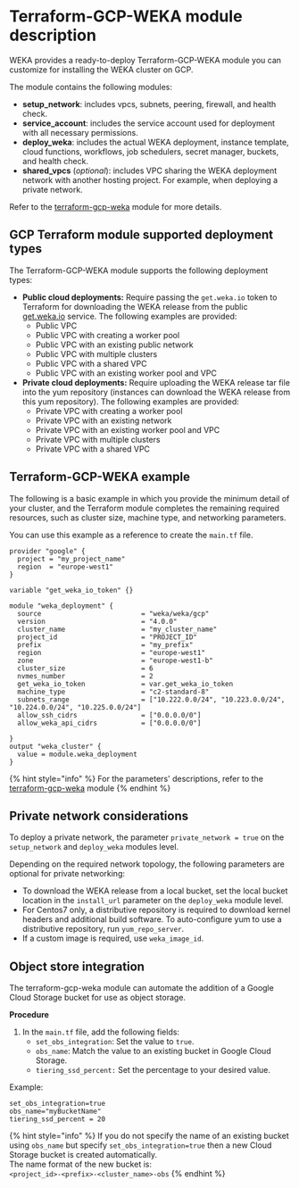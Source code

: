# Terraform-GCP-WEKA module description

WEKA provides a ready-to-deploy Terraform-GCP-WEKA module you can customize for installing the WEKA cluster on GCP.

The module contains the following modules:

* **setup\_network**: includes vpcs, subnets, peering, firewall, and health check.
* **service\_account**: includes the service account used for deployment with all necessary permissions.
* **deploy\_weka**: includes the actual WEKA deployment, instance template, cloud functions, workflows, job schedulers, secret manager, buckets, and health check.
* **shared\_vpcs** (_optional_): includes VPC sharing the WEKA deployment network with another hosting project. For example, when deploying a private network.

Refer to the [terraform-gcp-weka](https://github.com/weka/terraform-gcp-weka) module for more details.

## GCP Terraform module supported deployment types

The Terraform-GCP-WEKA module supports the following deployment types:

* **Public cloud deployments:** Require passing the `get.weka.io` token to Terraform for downloading the WEKA release from the public [get.weka.io](https://get.weka.io) service. The following examples are provided:
  * Public VPC
  * Public VPC with creating a worker pool
  * Public VPC with an existing public network
  * Public VPC with multiple clusters
  * Public VPC with a shared VPC
  * Public VPC with an existing worker pool and VPC
* **Private cloud deployments:** Require uploading the WEKA release tar file into the yum repository (instances can download the WEKA release from this yum repository). The following examples are provided:
  * Private VPC with creating a worker pool
  * Private VPC with an existing network
  * Private VPC with an existing worker pool and VPC
  * Private VPC with multiple clusters
  * Private VPC with a shared VPC

## Terraform-GCP-WEKA example

The following is a basic example in which you provide the minimum detail of your cluster, and the Terraform module completes the remaining required resources, such as cluster size, machine type, and networking parameters.

You can use this example as a reference to create the `main.tf` file.

```hcl
provider "google" {
  project = "my_project_name"
  region  = "europe-west1"
}

variable "get_weka_io_token" {}

module "weka_deployment" {
  source                         = "weka/weka/gcp"
  version                        = "4.0.0"
  cluster_name                   = "my_cluster_name"
  project_id                     = "PROJECT_ID"
  prefix                         = "my_prefix"
  region                         = "europe-west1"
  zone                           = "europe-west1-b"
  cluster_size                   = 6
  nvmes_number                   = 2
  get_weka_io_token              = var.get_weka_io_token
  machine_type                   = "c2-standard-8"
  subnets_range                  = ["10.222.0.0/24", "10.223.0.0/24", "10.224.0.0/24", "10.225.0.0/24"]
  allow_ssh_cidrs                = ["0.0.0.0/0"]
  allow_weka_api_cidrs           = ["0.0.0.0/0"]

}
output "weka_cluster" {
  value = module.weka_deployment
}
```

{% hint style="info" %}
For the parameters' descriptions, refer to the [terraform-gcp-weka](https://github.com/weka/terraform-gcp-weka) module
{% endhint %}

## Private network considerations

To deploy a private network, the parameter `private_network = true` on the `setup_network` and `deploy_weka` modules level.

Depending on the required network topology, the following parameters are optional for private networking:

* To download the WEKA release from a local bucket, set the local bucket location in the  `install_url` parameter on the `deploy_weka` module level.&#x20;
* For Centos7 only, a distributive repository is required to download kernel headers and additional build software. To auto-configure yum to use a distributive repository, run `yum_repo_server`.&#x20;
* If a custom image is required, use `weka_image_id`.

## Object store integration

The terraform-gcp-weka module can automate the addition of a Google Cloud Storage bucket for use as object storage.

**Procedure**

1. In the `main.tf` file, add the following fields:
   * `set_obs_integration`: Set the value to `true`.
   * `obs_name`:  Match the value to an existing bucket in Google Cloud Storage.
   * `tiering_ssd_percent:` Set the percentage to your desired value.

Example:

```hcl
set_obs_integration=true 
obs_name="myBucketName"
tiering_ssd_percent = 20
```

{% hint style="info" %}
If you do not specify the name of an existing bucket using `obs_name` but specify `set_obs_integration=true` then a new Cloud Storage bucket is created automatically.\
The name format of the new bucket is: \
`<project_id>-<prefix>-<cluster_name>-obs`
{% endhint %}
